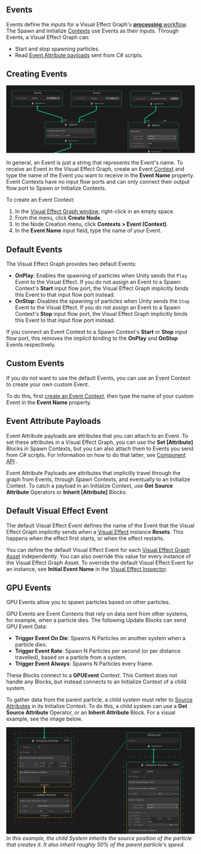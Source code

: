 ## Events

Events define the inputs for a Visual Effect Graph's [**processing** workflow](GraphLogicAndPhilosophy.md#processing-workflow-(vertical-logic)). The Spawn and Initialize [Contexts](Contexts.md) use Events as their inputs. Through Events, a Visual Effect Graph can:

* Start and stop spawning particles.
* Read [Event Attribute payloads](#event-attribute-payloads) sent from C# scripts.

## Creating Events

![Left: Two Events, one connected to the Start slot, and the other to the Stop slot, of a Spawn nod. Right:  An Event connected to the Start slot of another Spawn nod.](Images/EventContexts.png)

In general, an Event is just a string that represents the Event's name. To receive an Event in the Visual Effect Graph, create an Event [Context](Contexts.md) and type the name of the Event you want to receive in the **Event Name** property. Event Contexts have no input flow ports and can only connect their output flow port to Spawn or Initialize Contexts.

To create an Event Context:

1. In the [Visual Effect Graph window](VisualEffectGraphWindow.md), right-click in an empty space.
2. From the menu, click **Create Node**.
3. In the Node Creation menu, click **Contexts > Event (Context)**.
4. In the **Event Name** input field, type the name of your Event.

## Default Events

The Visual Effect Graph provides two default Events:

* **OnPlay**: Enables the spawning of particles when Unity sends the `Play` Event to the Visual Effect. If you do not assign an Event to a Spawn Context's **Start** input flow port, the Visual Effect Graph implicitly binds this Event to that input flow port instead.
* **OnStop**: Disables the spawning of particles when Unity sends the `Stop` Event to the Visual Effect. If you do not assign an Event to a Spawn Context's **Stop** input flow port, the Visual Effect Graph implicitly binds this Event to that input flow port instead.

If you connect an Event Context to a Spawn Context's **Start** or **Stop** input flow port, this removes the implicit binding to the **OnPlay** and **OnStop** Events respectively.

## Custom Events

If you do not want to use the default Events, you can use an Event Context to create your own custom Event.

To do this, first [create an Event Context](#creating-events), then type the name of your custom Event in the **Event Name** property.

<a name="event-attribute-payloads"></a>

## Event Attribute Payloads

Event Attribute payloads are attributes that you can attach to an Event. To set these attributes in a Visual Effect Graph, you can use the **Set [Attribute]** Blocks in Spawn Contexts, but you can also attach them to Events you send from C# scripts. For information on how to do that latter, see [Component API](ComponentAPI.md#event-attributes) .

Event Attribute Payloads are attributes that implicitly travel through the graph from Events, through Spawn Contexts, and eventually to an Initialize Context. To catch a payload in an Initialize Context, use **Get Source Attribute** Operators or **Inherit [Attribute]** Blocks.

## Default Visual Effect Event

The default Visual Effect Event defines the name of the Event that the Visual Effect Graph implicitly sends when a [Visual Effect](VisualEffectComponent.md) instance **Resets**. This happens when the effect first starts, or when the effect restarts.

You can define the default Visual Effect Event for each [Visual Effect Graph Asset](VisualEffectGraphAsset.md) independently. You can also override this value for every instance of the Visual Effect Graph Asset. To override the default Visual Effect Event for an instance, see **Initial Event Name** in the [Visual Effect Inspector](VisualEffectComponent.md).

## GPU Events

GPU Events allow you to spawn particles based on other particles. 

GPU Events are Event Contexts that rely on data sent from other systems, for example, when a particle dies. The following Update Blocks can send GPU Event Data:

* **Trigger Event On Die**:  Spawns N Particles on another system when a particle dies.
* **Trigger Event Rate**: Spawn N Particles per second (or per distance travelled), based on a particle from a system.
* **Trigger Event Always**:  Spawns N Particles every frame.

These Blocks connect to a **GPUEvent** Context. This Context does not handle any Blocks, but instead connects to an Initialize Context of a child system.

To gather data from the parent particle, a child system must refer to [Source Attributes](Attributes.md) in its Initialize Context. To do this, a child system can use a **Get Source Attribute** Operator, or an **Inherit Attribute** Block. For a visual example, see the image below.

![An Initialize Particle node is connected to an Update Particle node, which is connected to a GPUEvent nove, itself connected to another Initialize Particle node.](Images/GPUEvent.png)*In this example, the child System inherits the source position of the particle that creates it. It also inherit roughly 50% of the parent particle's speed.*

